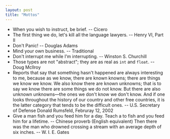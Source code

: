 ```yaml
---
layout: post
title: "Mottos"
---
```


* When you wish to instruct, be brief. -- Cicero
* The first thing we do, let's kill all the language lawyers. -- Henry VI, Part II
* Don't Panic! -- Douglas Adams
* Mind your own business.  -- Traditional
* Don't interrupt me while I'm interrupting.	-- Winston S. Churchill
* Those types are not "abstract"; they are as real as `int` and `float`.  -- Doug Mcllroy
* Reports that say that something hasn't happened are always interesting to me, because as we know, there are known knowns; there are things we know we know. We also know there are known unknowns; that is to say we know there are some things we do not know. But there are also unknown unknowns—the ones we don't know we don't know. And if one looks throughout the history of our country and other free countries, it is the latter category that tends to be the difficult ones.  -- U.S. Secretary of Defense Donald Rumsfeld, Februray 12, 2002
* Give a man fish and you feed him for a day. Teach a to fish and you feed him for a lifetime. -- Chinese proverb (English equivalent)
Then there was the man who drowned crossing a stream with an average depth of six inches. -- W. I. E. Gates

